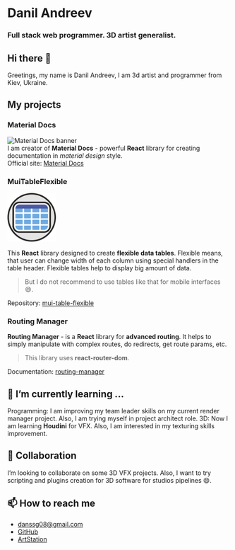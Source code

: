 # Danil Andreev
### Full stack web programmer. 3D artist generalist.
## Hi there 👋
Greetings, my name is Danil Andreev, I am 3d artist and programmer from Kiev, Ukraine.

## My projects
### Material Docs
![Material Docs banner](https://github.com/DanilAndreev/material-docs/raw/master/images/MaterialDocsLogoOverview.png)  
I am creator of __Material Docs__ - powerful __React__ library for creating documentation in _material design_ style.  
Official site: [Material Docs](http://material-docs.com)
### MuiTableFlexible
<img alt="mui-table-flexible logo" height="110" src="https://github.com/DanilAndreev/mui-table-flexible/raw/master/logo256.png"/>  

This __React__ library designed to create __flexible data tables__. Flexible means, that user can change width of each column using special handlers in the table header. Flexible tables help to display big amount of data. 
> But I do not recommend to use tables like that for mobile interfaces 😄.  

Repository: [mui-table-flexible](https://github.com/DanilAndreev/mui-table-flexible)
### Routing Manager
__Routing Manager__ - is a __React__ library for __advanced routing__. It helps to simply manipulate with complex routes, do redirects, get route params, etc.  
> This library uses __react-router-dom__.

Documentation: [routing-manager](https://github.com/DanilAndreev/routing-manager)

## 🌱 I’m currently learning ...
Programming: I am improving my team leader skills on my current render manager project. Also, I am trying myself in project architect role.
3D: Now I am learning __Houdini__ for VFX. Also, I am interested in my texturing skills improvement. 


## 👯 Collaboration
I’m looking to collaborate on some 3D VFX projects. Also, I want to try scripting and plugins creation for 3D software for studios pipelines 😄.

## 📫 How to reach me
* danssg08@gmail.com 
* [GitHub](https://github.com/DanilAndreev)
* [ArtStation](https://www.artstation.com/danilandreev)
<!--
**DanilAndreev/DanilAndreev** is a ✨ _special_ ✨ repository because its `README.md` (this file) appears on your GitHub profile.

Here are some ideas to get you started:

- 🔭 I’m currently working on ...
- 🌱 I’m currently learning ...
- 👯 I’m looking to collaborate on ...
- 🤔 I’m looking for help with ...
- 💬 Ask me about ...
- 📫 How to reach me: ...
- 😄 Pronouns: ...
- ⚡ Fun fact: ...
-->
